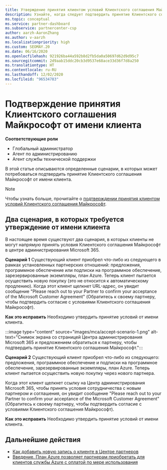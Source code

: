 ```yaml
---
title: Утверждение принятия клиентом условий Клиентского соглашения Майкрософт
description: Узнайте, когда следует подтвердить принятие Клиентского соглашения Майкрософт от имени клиента.
ms.topic: conceptual
ms.service: partner-dashboard
ms.subservice: partnercenter-csp
author: aarzh-AaronZhang
ms.author: v-aarzh
ms.localizationpriority: high
ms.custom: SEOMAY.20
ms.date: 06/16/2020
ms.openlocfilehash: 921926ba44a592b8d2fb5da0a50697d62d9d95c7
ms.sourcegitcommit: 2d9aab15ddc20cb3d9537e68ace33d36f7d8a250
ms.translationtype: HT
ms.contentlocale: ru-RU
ms.lasthandoff: 12/02/2020
ms.locfileid: "96534783"
---
```

# <a name="attest-acceptance-of-the-microsoft-customer-agreement-on-behalf-of-your-customer"></a>Подтверждение принятия Клиентского соглашения Майкрософт от имени клиента


**Соответствующие роли**

- Глобальный администратор
- Агент по администрированию
- Агент службы технической поддержки

В этой статье описываются определенные сценарии, в которых может потребоваться подтвердить принятие Клиентского соглашения Майкрософт от имени клиента.

>[!NOTE]
>Чтобы узнать больше, прочитайте о [подтверждении принятия клиентом условий Клиентского соглашения Майкрософт](confirm-customer-agreement.md).

## <a name="two-scenarios-where-you-need-to-attest-on-behalf-of-your-customer"></a>Два сценария, в которых требуется утверждение от имени клиента

В настоящее время существуют два сценария, в которых клиенты не могут напрямую принять условия Клиентского соглашения Майкрософт в центре администрирования Microsoft 365.

**Сценарий 1** Существующий клиент приобрел что-либо из следующего в рамках установленных партнерских отношений: предложения, программное обеспечение или подписки на программное обеспечение, зарезервированные экземпляры, план Azure. Теперь клиент пытается осуществить новую покупку (это не относится к автоматическому продлению). Когда этот клиент щелкнет URL-адрес, он увидит сообщение "Please reach out to your Partner to confirm your acceptance of the Microsoft Customer Agreement" (Обратитесь к своему партнеру, чтобы подтвердить согласие с условиями Клиентского соглашения Майкрософт).  

**Как это исправить** Необходимо утвердить принятие условий от имени клиента.

:::image type="content" source="images/mca/accept-scenario-1.png" alt-text="Снимок экрана со страницей Центра администрирования Microsoft 365 и предложением обратиться к партнеру, чтобы подтвердить принятие Клиентского соглашения Майкрософт.":::

**Сценарий 2** Существующий клиент приобрел что-либо из следующего: предложения, программное обеспечение и подписки на программное обеспечение, зарезервированные экземпляры, план Azure. Теперь клиент пытается осуществить новую покупку через нового партнера.

Когда этот клиент щелкнет ссылку на Центр администрирования Microsoft 365, чтобы принять условия сотрудничества с новым партнером и соглашения, он увидит сообщение "Please reach out to your Partner to confirm your acceptance of the Microsoft Customer Agreement" (Обратитесь к своему партнеру, чтобы подтвердить согласие с условиями Клиентского соглашения Майкрософт).  

**Как это исправить** Необходимо утвердить принятие условий от имени клиента.  

## <a name="next-steps"></a>Дальнейшие действия

- [Как добавить новую запись о клиенте в Центре партнеров](add-a-new-customer.md)
- [Введение. План Azure позволяет партнерам приобретать для клиентов службы Azure с оплатой по мере использования](azure-plan-lp.md)
